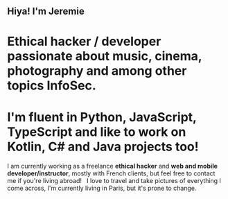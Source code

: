 ## Hiya! I'm Jeremie
# Ethical hacker / developer passionate about music, cinema, photography and among other topics InfoSec.
# I'm fluent in Python, JavaScript, TypeScript and like to work on Kotlin, C# and Java projects too!

I am currently working as a freelance **ethical hacker** and **web and mobile developer/instructor**, mostly with French clients, but feel free to contact me if you're living abroad! 
&nbsp;
I love to travel and take pictures of everything I come across, I'm currently living in Paris, but it's prone to change.
